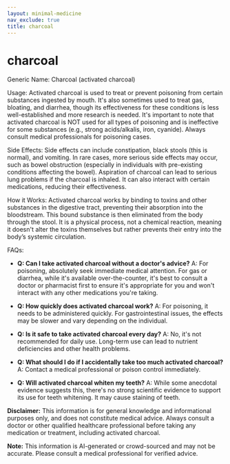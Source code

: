 ```yaml
---
layout: minimal-medicine
nav_exclude: true
title: charcoal
---
```


# charcoal

Generic Name:  Charcoal (activated charcoal)

Usage:  Activated charcoal is used to treat or prevent poisoning from certain substances ingested by mouth.  It's also sometimes used to treat gas, bloating, and diarrhea, though its effectiveness for these conditions is less well-established and more research is needed.  It's important to note that activated charcoal is NOT used for all types of poisoning and is ineffective for some substances (e.g., strong acids/alkalis, iron, cyanide).  Always consult medical professionals for poisoning cases.

Side Effects:  Side effects can include constipation, black stools (this is normal), and vomiting.  In rare cases, more serious side effects may occur, such as bowel obstruction (especially in individuals with pre-existing conditions affecting the bowel).  Aspiration of charcoal can lead to serious lung problems if the charcoal is inhaled.  It can also interact with certain medications, reducing their effectiveness.

How it Works: Activated charcoal works by binding to toxins and other substances in the digestive tract, preventing their absorption into the bloodstream.  This bound substance is then eliminated from the body through the stool.  It is a physical process, not a chemical reaction, meaning it doesn't alter the toxins themselves but rather prevents their entry into the body’s systemic circulation.

FAQs:

* **Q: Can I take activated charcoal without a doctor's advice?** A:  For poisoning, absolutely seek immediate medical attention.  For gas or diarrhea, while it's available over-the-counter, it's best to consult a doctor or pharmacist first to ensure it's appropriate for you and won't interact with any other medications you're taking.

* **Q: How quickly does activated charcoal work?** A: For poisoning, it needs to be administered quickly.  For gastrointestinal issues, the effects may be slower and vary depending on the individual.

* **Q: Is it safe to take activated charcoal every day?** A: No, it's not recommended for daily use. Long-term use can lead to nutrient deficiencies and other health problems.

* **Q:  What should I do if I accidentally take too much activated charcoal?** A: Contact a medical professional or poison control immediately.

* **Q:  Will activated charcoal whiten my teeth?** A:  While some anecdotal evidence suggests this, there's no strong scientific evidence to support its use for teeth whitening.  It may cause staining of teeth.


**Disclaimer:** This information is for general knowledge and informational purposes only, and does not constitute medical advice.  Always consult a doctor or other qualified healthcare professional before taking any medication or treatment, including activated charcoal.


**Note:** This information is AI-generated or crowd-sourced and may not be accurate. Please consult a medical professional for verified advice.